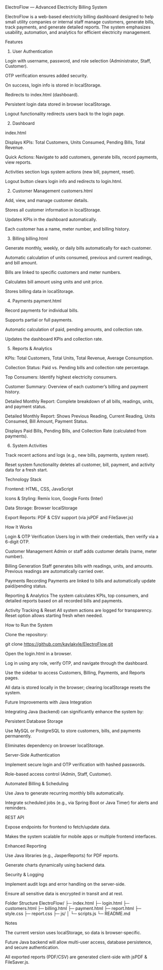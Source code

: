 ElectroFlow — Advanced Electricity Billing System

ElectroFlow is a web-based electricity billing dashboard designed to help small utility companies or internal staff manage customers, generate bills, track payments, and generate detailed reports. The system emphasizes usability, automation, and analytics for efficient electricity management.

Features
1. User Authentication

Login with username, password, and role selection (Administrator, Staff, Customer).

OTP verification ensures added security.

On success, login info is stored in localStorage.

Redirects to index.html (dashboard).

Persistent login data stored in browser localStorage.

Logout functionality redirects users back to the login page.

2. Dashboard

index.html

Displays KPIs: Total Customers, Units Consumed, Pending Bills, Total Revenue.

Quick Actions: Navigate to add customers, generate bills, record payments, view reports.

Activities section logs system actions (new bill, payment, reset).

Logout button clears login info and redirects to login.html.

2. Customer Management
customers.html

Add, view, and manage customer details.

Stores all customer information in localStorage.

Updates KPIs in the dashboard automatically.

Each customer has a name, meter number, and billing history.

3. Billing
billing.html

Generate monthly, weekly, or daily bills automatically for each customer.

Automatic calculation of units consumed, previous and current readings, and bill amount.

Bills are linked to specific customers and meter numbers.

Calculates bill amount using units and unit price.

Stores billing data in localStorage.

4. Payments
payment.html

Record payments for individual bills.

Supports partial or full payments.

Automatic calculation of paid, pending amounts, and collection rate.

Updates the dashboard KPIs and collection rate.

5. Reports & Analytics

KPIs: Total Customers, Total Units, Total Revenue, Average Consumption.

Collection Status: Paid vs. Pending bills and collection rate percentage.

Top Consumers: Identify highest electricity consumers.

Customer Summary: Overview of each customer’s billing and payment history.

Detailed Monthly Report: Complete breakdown of all bills, readings, units, and payment status.

Detailed Monthly Report: Shows Previous Reading, Current Reading, Units Consumed, Bill Amount, Payment Status.

Displays Paid Bills, Pending Bills, and Collection Rate (calculated from payments).

6. System Activities

Track recent actions and logs (e.g., new bills, payments, system reset).

Reset system functionality deletes all customer, bill, payment, and activity data for a fresh start.

Technology Stack

Frontend: HTML, CSS, JavaScript

Icons & Styling: Remix Icon, Google Fonts (Inter)

Data Storage: Browser localStorage

Export Reports: PDF & CSV support (via jsPDF and FileSaver.js)

How It Works

Login & OTP Verification
Users log in with their credentials, then verify via a 6-digit OTP.

Customer Management
Admin or staff adds customer details (name, meter number).

Billing Generation
Staff generates bills with readings, units, and amounts. Previous readings are automatically carried over.

Payments Recording
Payments are linked to bills and automatically update paid/pending status.

Reporting & Analytics
The system calculates KPIs, top consumers, and detailed reports based on all recorded bills and payments.

Activity Tracking & Reset
All system actions are logged for transparency. Reset option allows starting fresh when needed.

How to Run the System

Clone the repository:

git clone https://github.com/kaylakyle/ElectroFlow.git


Open the login.html in a browser.

Log in using any role, verify OTP, and navigate through the dashboard.

Use the sidebar to access Customers, Billing, Payments, and Reports pages.

All data is stored locally in the browser; clearing localStorage resets the system.

Future Improvements with Java Integration

Integrating Java (backend) can significantly enhance the system by:

Persistent Database Storage

Use MySQL or PostgreSQL to store customers, bills, and payments permanently.

Eliminates dependency on browser localStorage.

Server-Side Authentication

Implement secure login and OTP verification with hashed passwords.

Role-based access control (Admin, Staff, Customer).

Automated Billing & Scheduling

Use Java to generate recurring monthly bills automatically.

Integrate scheduled jobs (e.g., via Spring Boot or Java Timer) for alerts and reminders.

REST API

Expose endpoints for frontend to fetch/update data.

Makes the system scalable for mobile apps or multiple frontend interfaces.

Enhanced Reporting

Use Java libraries (e.g., JasperReports) for PDF reports.

Generate charts dynamically using backend data.

Security & Logging

Implement audit logs and error handling on the server-side.

Ensure all sensitive data is encrypted in transit and at rest.

Folder Structure
ElectroFlow/
├─ index.html
├─ login.html
├─ customers.html
├─ billing.html
├─ payment.html
├─ report.html
├─ style.css
├─ report.css
├─ js/
│  └─ scripts.js
└─ README.md

Notes

The current version uses localStorage, so data is browser-specific.

Future Java backend will allow multi-user access, database persistence, and secure authentication.

All exported reports (PDF/CSV) are generated client-side with jsPDF & FileSaver.js.
